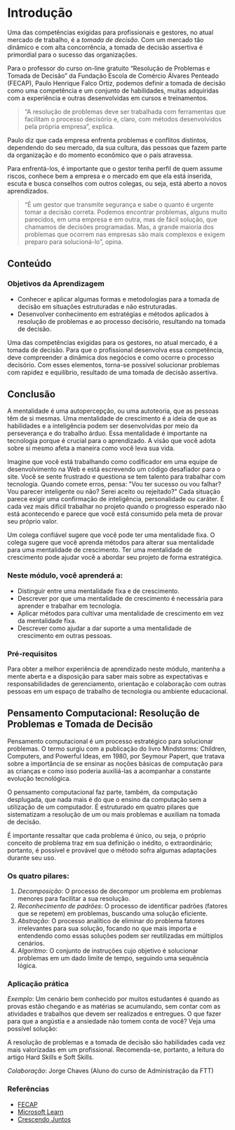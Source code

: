 # Introdução

Uma das competências exigidas para profissionais e gestores, no atual mercado de trabalho, é a *tomada de decisão*. Com um mercado tão dinâmico e com alta concorrência, a tomada de decisão assertiva é primordial para o sucesso das organizações.

Para o professor do curso on-line gratuito “Resolução de Problemas e Tomada de Decisão” da Fundação Escola de Comércio Álvares Penteado (FECAP), Paulo Henrique Falco Ortiz, podemos definir a tomada de decisão como uma competência e um conjunto de habilidades, muitas adquiridas com a experiência e outras desenvolvidas em cursos e treinamentos.

> “A resolução de problemas deve ser trabalhada com ferramentas que facilitam o processo decisório e, claro, com métodos desenvolvidos pela própria empresa”, explica.

Paulo diz que cada empresa enfrenta problemas e conflitos distintos, dependendo do seu mercado, da sua cultura, das pessoas que fazem parte da organização e do momento econômico que o país atravessa.

Para enfrentá-los, é importante que o gestor tenha perfil de quem assume riscos, conhece bem a empresa e o mercado em que ela está inserida, escuta e busca conselhos com outros colegas, ou seja, está aberto a novos aprendizados.

> “É um gestor que transmite segurança e sabe o quanto é urgente tomar a decisão correta. Podemos encontrar problemas, alguns muito parecidos, em uma empresa e em outra, mas de fácil solução, que chamamos de decisões programadas. Mas, a grande maioria dos problemas que ocorrem nas empresas são mais complexos e exigem preparo para solucioná-lo”, opina.

## Conteúdo

### Objetivos da Aprendizagem

- Conhecer e aplicar algumas formas e metodologias para a tomada de decisão em situações estruturadas e não estruturadas.
- Desenvolver conhecimento em estratégias e métodos aplicados à resolução de problemas e ao processo decisório, resultando na tomada de decisão.

Uma das competências exigidas para os gestores, no atual mercado, é a tomada de decisão. Para que o profissional desenvolva essa competência, deve compreender a dinâmica dos negócios e como ocorre o processo decisório. Com esses elementos, torna-se possível solucionar problemas com rapidez e equilíbrio, resultado de uma tomada de decisão assertiva.

## Conclusão

A mentalidade é uma autopercepção, ou uma autoteoria, que as pessoas têm de si mesmas. Uma mentalidade de crescimento é a ideia de que as habilidades e a inteligência podem ser desenvolvidas por meio da perseverança e do trabalho árduo. Essa mentalidade é importante na tecnologia porque é crucial para o aprendizado. A visão que você adota sobre si mesmo afeta a maneira como você leva sua vida.

Imagine que você está trabalhando como codificador em uma equipe de desenvolvimento na Web e está escrevendo um código desafiador para o site. Você se sente frustrado e questiona se tem talento para trabalhar com tecnologia. Quando comete erros, pensa: "Vou ter sucesso ou vou falhar? Vou parecer inteligente ou não? Serei aceito ou rejeitado?" Cada situação parece exigir uma confirmação de inteligência, personalidade ou caráter. É cada vez mais difícil trabalhar no projeto quando o progresso esperado não está acontecendo e parece que você está consumido pela meta de provar seu próprio valor.

Um colega confiável sugere que você pode ter uma mentalidade fixa. O colega sugere que você aprenda métodos para alterar sua mentalidade para uma mentalidade de crescimento. Ter uma mentalidade de crescimento pode ajudar você a abordar seu projeto de forma estratégica.

### Neste módulo, você aprenderá a:

- Distinguir entre uma mentalidade fixa e de crescimento.
- Descrever por que uma mentalidade de crescimento é necessária para aprender e trabalhar em tecnologia.
- Aplicar métodos para cultivar uma mentalidade de crescimento em vez da mentalidade fixa.
- Descrever como ajudar a dar suporte a uma mentalidade de crescimento em outras pessoas.

### Pré-requisitos

Para obter a melhor experiência de aprendizado neste módulo, mantenha a mente aberta e a disposição para saber mais sobre as expectativas e responsabilidades de gerenciamento, orientação e colaboração com outras pessoas em um espaço de trabalho de tecnologia ou ambiente educacional.

## Pensamento Computacional: Resolução de Problemas e Tomada de Decisão

Pensamento computacional é um processo estratégico para solucionar problemas. O termo surgiu com a publicação do livro Mindstorms: Children, Computers, and Powerful Ideas, em 1980, por Seymour Papert, que tratava sobre a importância de se ensinar as noções básicas de computação para as crianças e como isso poderia auxiliá-las a acompanhar a constante evolução tecnológica.

O pensamento computacional faz parte, também, da computação desplugada, que nada mais é do que o ensino da computação sem a utilização de um computador. É estruturado em quatro pilares que sistematizam a resolução de um ou mais problemas e auxiliam na tomada de decisão.

É importante ressaltar que cada problema é único, ou seja, o próprio conceito de problema traz em sua definição o inédito, o extraordinário; portanto, é possível e provável que o método sofra algumas adaptações durante seu uso.

### Os quatro pilares:

1. *Decomposição*: O processo de decompor um problema em problemas menores para facilitar a sua resolução.
2. *Reconhecimento de padrões*: O processo de identificar padrões (fatores que se repetem) em problemas, buscando uma solução eficiente.
3. *Abstração*: O processo analítico de eliminar do problema fatores irrelevantes para sua solução, focando no que mais importa e entendendo como essas soluções podem ser reutilizadas em múltiplos cenários.
4. *Algoritmo*: O conjunto de instruções cujo objetivo é solucionar problemas em um dado limite de tempo, seguindo uma sequência lógica.

### Aplicação prática

*Exemplo*: Um cenário bem conhecido por muitos estudantes é quando as provas estão chegando e as matérias se acumulando, sem contar com as atividades e trabalhos que devem ser realizados e entregues. O que fazer para que a angústia e a ansiedade não tomem conta de você? Veja uma possível solução:

A resolução de problemas e a tomada de decisão são habilidades cada vez mais valorizadas em um profissional. Recomenda-se, portanto, a leitura do artigo Hard Skills e Soft Skills.

*Colaboração*: Jorge Chaves (Aluno do curso de Administração da FTT)

### Referências

- [FECAP](https://www.fecap.br/curta-duracao/resolucao-de-problemas-e-tomadas-de-decisao/)
- [Microsoft Learn](https://learn.microsoft.com/pt-br/training/modules/develop-growth-mindset/1-introduction)
- [Crescendo Juntos](https://cefsa.org.br/crescendojuntos/pensamento-computacional-resolucao-de-problemas-e-tomada-de-decisao/)